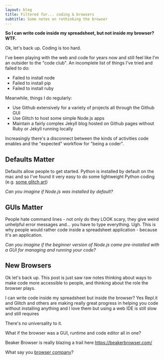 ```yaml
---
layout: blog
title: Filtered for... coding & browsers
subtitle: Some notes on rethinking the browser
---
```


**So I can write code inside my spreadsheet, but not inside my browser? WTF.**

Ok, let's back up. Coding is too hard.

I've been playing with the web and code for years now and still feel like I'm an outsider to the "code club". An incomplete list of things I've tried and failed to do:

- Failed to install node
- Failed to install pip
- Failed to install ruby

Meanwhile, things I do regularly:

- Use Github extensively for a variety of projects all through the Github GUI
- Use Glitch to host some simple Node.js apps
- Maintain a fairly complex Jekyll blog hosted on Github pages without Ruby or Jekyll running locally

Increasingly there's a disconnect between the kinds of activities code enables and the "expected" workflow for "being a coder".

## Defaults Matter

Defaults allow people to get started. Python is installed by default on the mac and so I've found it very easy to do some lightweight Python coding (e.g. [some glitch art](https://tomcritchlow.com/2017/11/07/privacy-glitch/))

*Can you imagine if Node.js was installed by default?*

## GUIs Matter

People hate command lines - not only do they LOOK scary, they give weird unhelpful error messages and... you have to type everything. Ugh. This is why people would rather code inside a spreadsheet application - because it's an application.

*Can you imagine if the beginner version of Node.js came pre-installed with a GUI for managing and running your code?*

## New Browsers

Ok let's back up. This post is just saw raw notes thinking about ways to make code more accessible to people, and thinking about the role the browser plays.

I can write code inside my spreadsheet but inside the browser? Yes Repl.it and Glitch and others are making really great progress in helping you code without installing anything and I love them but using a web IDE is still slow and still requires 

There's no universality to it.

What if the browser was a GUI, runtime and code editor all in one?

Beaker Browser is really blazing a trail here https://beakerbrowser.com/

What say you [browser company](https://thebrowser.company/)?